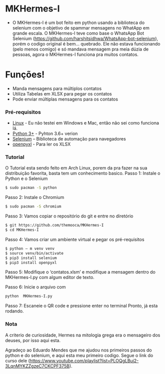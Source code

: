 # MKHermes-I

  - O MKHermes-I é um bot feito em python usando a biblioteca do selenium com o objetivo de spammar mensagens no WhatApp em grande escala. O MKHermes-I teve como base o WhatsApp Bot Selenium (https://github.com/harshitsidhwa/WhatsApp-bot-selenium), porém o codigo original é bem... quebrado. Ele não estava funcionando (pelo menos comigo) e só mandava mensagem pra meia dúzia de pessoas, agora o MKHermes-I funciona pra muitos contatos.

# Funções!

  - Manda mensagens para múltiplos contatos
  - Utiliza Tabelas em XLSX para pegar os contatos
  - Pode enviar múltiplas mensagens para os contatos
  
### Pré-requisitos

* [Linux](https://manjaro.org/) - Eu não testei em Windows e Mac, então não sei como funciona lá.
* [Python 3+](https://www.python.org/download/releases/3.0/?) - Pyhton 3.6+ verion
* [Selenium](https://github.com/SeleniumHQ/selenium) – Biblioteca de automação para navegadores
* [openpyxl](https://pypi.org/project/openpyxl/) - Para ler os XLSX

### Tutorial

O Tutorial esta sendo feito em Arch Linux, porem da pra fazer na sua distribuição favorita, basta tem um conhecimento basico.
Passo 1: Instale o Python e o Selenium

```sh
$ sudo pacman -S python
```

Passo 2: Instale o Chromium
```sh
$ sudo pacman -S chromium
```

Passo 3: Vamos copiar o repositório do git e entre no diretório
```sh
$ git https://github.com/themooca/MKHermes-I
$ cd MKHermes-I
```
Passo 4: Vamos criar um ambiente virtual e pegar os pré-requisitos
```sh 
$ python – m venv venv
$ source venv/bin/activate
$ pip3 install selenium
$ pip3 install openpyxl
```
Passo 5: Modifique o ‘contatos.xlsm’ e modifique a mensagem dentro do MKHermes-I.py com algum editor de texto.

Passo 6: Inicie o arquivo com
```sh
python	MKHermes-I.py
```

Passo 7: Escaneie o QR code e pressione enter no terminal
Pronto, já esta rodando.

### Nota
A criterio de curiosidade, Hermes na mitologia grega era o mensageiro dos deuses, por isso aqui esta.

Agradeço ao Eduardo Mendes que me ajudou nos primeiros passos do python e do selenium, e aqui esta meu primeiro codigo. Segue o link do curso dele (https://www.youtube.com/playlist?list=PLOQgLBuj2-3LqnMYKZZgzeC7CKCPF375B).


